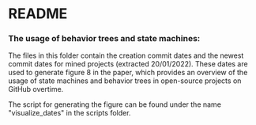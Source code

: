 # README #


### The usage of behavior trees and state machines: ###

The files in this folder contain the creation commit dates and the newest commit dates for mined projects (extracted 20/01/2022). These dates are used to generate figure 8 in the paper, which provides an overview of the usage of state machines and behavior trees in open-source projects on GitHub overtime.  

The script for generating the figure can be found under the name "visualize_dates" in the scripts folder.
